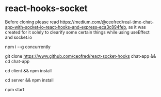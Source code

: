 # react-hooks-socket

Before cloning please read https://medium.com/@ceofred/real-time-chat-app-with-socket-io-react-hooks-and-express-eca3c894feb, as it was created for it solely to clearify some certain things while using useEffect and socket.io


npm i --g concurrently

git clone https://www.github.com/ceofred/react-socket-hooks chat-app && cd chat-app


cd client && npm install 

cd server && npm install


npm start